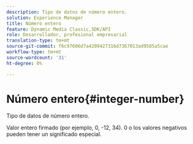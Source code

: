 ```yaml
---
description: Tipo de datos de número entero.
solution: Experience Manager
title: Número entero
feature: Dynamic Media Classic,SDK/API
role: Desarrollador, profesional empresarial
translation-type: tm+mt
source-git-commit: f6c97606d7a4209427316d7367013ad9585a5cae
workflow-type: tm+mt
source-wordcount: '31'
ht-degree: 0%

---
```



# Número entero{#integer-number}

Tipo de datos de número entero.

Valor entero firmado (por ejemplo, 0, -12, 34). 0 o los valores negativos pueden tener un significado especial.
